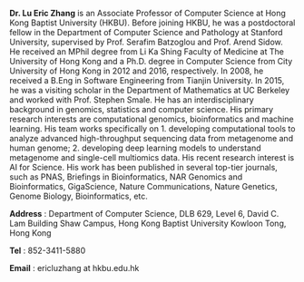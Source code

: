 **Dr. Lu Eric Zhang** is an Associate Professor of Computer Science at Hong Kong Baptist University (HKBU). Before joining HKBU, he was a postdoctoral fellow in the Department of Computer Science and Pathology at Stanford University, supervised by Prof. Serafim Batzoglou and Prof. Arend Sidow. He received an MPhil degree from Li Ka Shing Faculty of Medicine at The University of Hong Kong and a Ph.D. degree in Computer Science from City University of Hong Kong in 2012 and 2016, respectively. In 2008, he received a B.Eng in Software Engineering from Tianjin University. In 2015, he was a visiting scholar in the Department of Mathematics at UC Berkeley and worked with Prof. Stephen Smale. He has an interdisciplinary background in genomics, statistics and computer science. His primary research interests are computational genomics, bioinformatics and machine learning. His team works specifically on 1. developing computational tools to analyze advanced high-throughput sequencing data from metagenome and human genome; 2. developing deep learning models to understand metagenome and single-cell multiomics data. His recent research interest is AI for Science. His work has been published in several top-tier journals, such as PNAS, Briefings in Bioinformatics, NAR Genomics and Bioinformatics, GigaScience, Nature Communications, Nature Genetics, Genome Biology, Bioinformatics, etc.

**Address** : Department of Computer Science, DLB 629, Level 6, David C. Lam Building Shaw Campus, 
            Hong Kong Baptist University Kowloon Tong, Hong Kong

**Tel** : 852-3411-5880    

**Email** : ericluzhang at hkbu.edu.hk